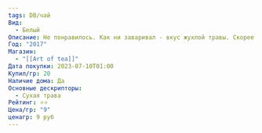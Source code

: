 ```yaml
---
tags: DB/чай
Вид:
  - Белый
Описание: Не понравилось. Как ни заваривал - вкус жухлой травы. Скорее всего просто не умею заваривать белый чай.
Год: "2017"
Магазин:
  - "[[Art of tea]]"
Дата покупки: 2023-07-10T01:00
Купил/гр: 20
Наличие дома: Да
Основные дескрипторы:
  - Сухая трава
Рейтинг: ⭐️⭐️
Цена/гр: "9"
ценагр: 9 руб
---
```

